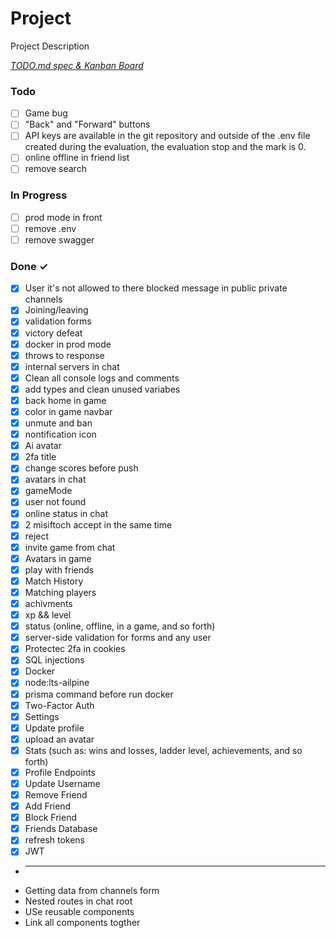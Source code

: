 # Project

Project Description

<em>[TODO.md spec & Kanban Board](https://bit.ly/3fCwKfM)</em>

### Todo

- [ ] Game bug  
- [ ] "Back" and "Forward" buttons  
- [ ] API keys are available in the git repository and outside of the .env file created during the evaluation, the evaluation stop and the mark is 0.  
- [ ] online offline in friend list  
- [ ] remove search  

### In Progress

- [ ] prod mode in front  
- [ ] remove .env  
- [ ] remove swagger  

### Done ✓

- [x] User it's not allowed to there blocked message in public private channels  
- [x] Joining/leaving  
- [x] validation forms  
- [x] victory defeat  
- [x] docker in prod mode  
- [x] throws to response  
- [x] internal servers in chat  
- [x] Clean all console logs and comments  
- [x] add types and clean unused variabes  
- [x] back home in game  
- [x] color in game navbar  
- [x] unmute and ban  
- [x] nontification icon  
- [x] Ai avatar  
- [x] 2fa title  
- [x] change scores before push  
- [x] avatars in chat  
- [x] gameMode  
- [x] user not found  
- [x] online status in chat  
- [x] 2 misiftoch accept in the same time  
- [x] reject  
- [x] invite game from chat  
- [x] Avatars in game  
- [x] play with friends  
- [x] Match History  
- [x] Matching players  
- [x] achivments  
- [x] xp && level  
- [x] status (online, offline, in a game, and so forth)  
- [x] server-side validation for forms and any user  
- [x] Protectec 2fa in cookies  
- [x] SQL injections  
- [x] Docker  
- [x] node:lts-ailpine  
- [x] prisma command before run docker  
- [x] Two-Factor Auth  
- [x] Settings  
- [x] Update profile  
- [x] upload an avatar  
- [x] Stats (such as: wins and losses, ladder level, achievements, and so forth)  
- [x] Profile Endpoints  
- [x] Update Username  
- [x] Remove Friend  
- [x] Add Friend  
- [x] Block Friend  
- [x] Friends Database  
- [x] refresh tokens  
- [x] JWT  
- ___________________________________________  
- Getting data from channels form  
- Nested routes in chat root  
- USe reusable components  
- Link all components togther  

